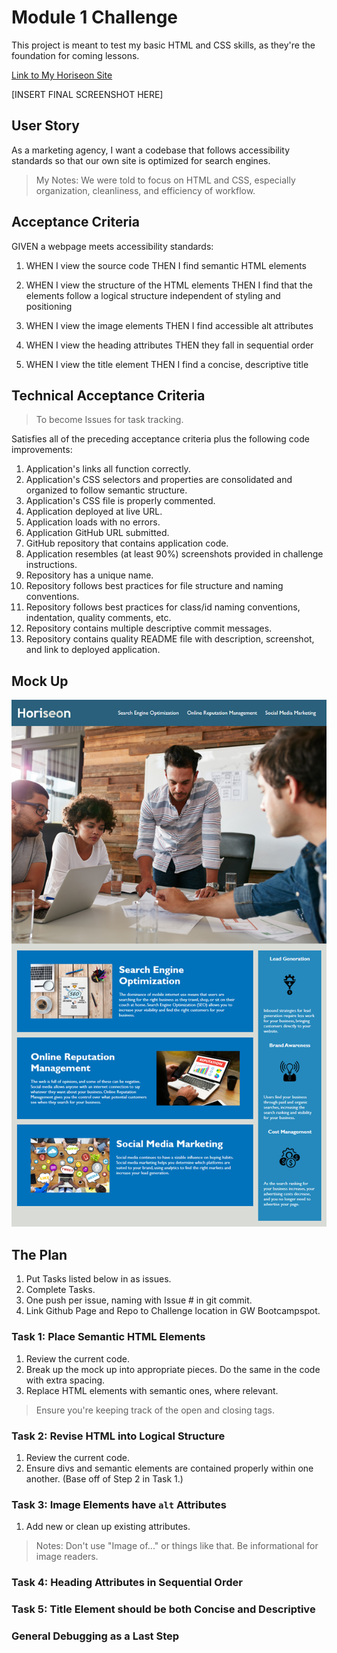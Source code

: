 # Module 1 Challenge
This project is meant to test my basic HTML and CSS skills, as they're the foundation for coming lessons. 

[Link to My Horiseon Site]()

[INSERT FINAL SCREENSHOT HERE]


## User Story

As a marketing agency, I want a codebase that follows accessibility standards so that our own site is optimized for search engines.

> My Notes: 
> We were told to focus on HTML and CSS, especially organization, cleanliness, and efficiency of workflow. 

## Acceptance Criteria

GIVEN a webpage meets accessibility standards: 

1. WHEN I view the source code
THEN I find semantic HTML elements

2. WHEN I view the structure of the HTML elements
THEN I find that the elements follow a logical structure independent of styling and positioning

3. WHEN I view the image elements
THEN I find accessible alt attributes

4. WHEN I view the heading attributes
THEN they fall in sequential order

5. WHEN I view the title element
THEN I find a concise, descriptive title

## Technical Acceptance Criteria
> To become Issues for task tracking. 

Satisfies all of the preceding acceptance criteria plus the following code improvements:

1. Application's links all function correctly.
2. Application's CSS selectors and properties are consolidated and organized to follow semantic structure.
3. Application's CSS file is properly commented.
4. Application deployed at live URL.
5. Application loads with no errors.
6. Application GitHub URL submitted.
7. GitHub repository that contains application code.
8. Application resembles (at least 90%) screenshots provided in challenge instructions.
9. Repository has a unique name.
10. Repository follows best practices for file structure and naming conventions.
11. Repository follows best practices for class/id naming conventions, indentation, quality comments, etc.
12. Repository contains multiple descriptive commit messages.
13. Repository contains quality README file with description, screenshot, and link to deployed application.



## Mock Up

![Mock Up of the Horiseon marketing home page.](\assets\images\01-html-css-git-homework-mockup.png)

## The Plan

1. Put Tasks listed below in as issues. 
2. Complete Tasks. 
3. One push per issue, naming with Issue # in git commit. 
4. Link Github Page and Repo to Challenge location in GW Bootcampspot.

### Task 1: Place Semantic HTML Elements

1. Review the current code. 
2. Break up the mock up into appropriate pieces. Do the same in the code with extra spacing. 
3. Replace HTML elements with semantic ones, where relevant. 
> Ensure you're keeping track of the open and closing tags. 


### Task 2: Revise HTML into Logical Structure

1. Review the current code. 
2. Ensure divs and semantic elements are contained properly within one another. (Base off of Step 2 in Task 1.)

### Task 3: Image Elements have `alt` Attributes
1. Add new or clean up existing attributes. 

> Notes: Don't use "Image of..." or things like that. Be informational for image readers. 

### Task 4: Heading Attributes in Sequential Order

### Task 5: Title Element should be both Concise and Descriptive

### General Debugging as a Last Step


